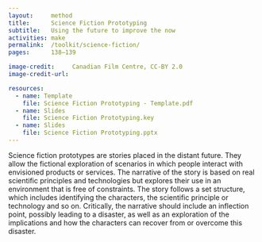 ```yaml
---
layout:     method
title:      Science Fiction Prototyping
subtitle:   Using the future to improve the now
activities: make
permalink:  /toolkit/science-fiction/
pages:      138–139

image-credit:     Canadian Film Centre, CC-BY 2.0
image-credit-url: 

resources:
  - name: Template
    file: Science Fiction Prototyping - Template.pdf
  - name: Slides
    file: Science Fiction Prototyping.key
  - name: Slides
    file: Science Fiction Prototyping.pptx
---
```


Science fiction prototypes are stories placed in the distant future. They allow the fictional exploration of scenarios in which people interact with envisioned products or services. The narrative of the story is based on real scientific principles and technologies but explores their use in an environment that is free of constraints. The story follows a set structure, which includes identifying the characters, the scientific principle or technology and so on. Critically, the narrative should include an inflection point, possibly leading to a disaster, as well as an exploration of the implications and how the characters can recover from or overcome this disaster.